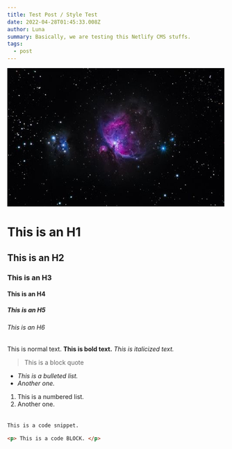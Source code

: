 ```yaml
---
title: Test Post / Style Test
date: 2022-04-28T01:45:33.008Z
author: Luna
summary: Basically, we are testing this Netlify CMS stuffs.
tags:
  - post
---
```

![An image of a purple nova in space.](/static/img/alexander-andrews-enoewzko7zc-unsplash.jpg "Space")

# This is an H1

## This is an H2

### This is an H3

#### This is an H4

##### This is an H5

###### This is an H6

This is normal text. **This is bold text.** *This is italicized text.*

> This is a block quote

* *This is a bulleted list.*
* *Another one.*

1. This is a numbered list.
2. Another one.

\
`This is a code snippet.`

```html
<p> This is a code BLOCK. </p>
```
